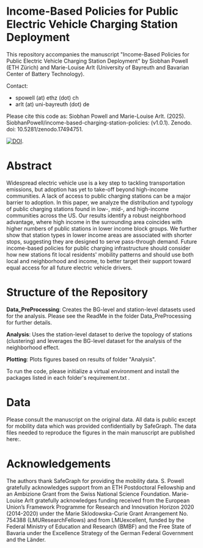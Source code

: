 # Income-Based Policies for Public Electric Vehicle Charging Station Deployment

This repository accompanies the manuscript "Income-Based Policies for Public Electric Vehicle Charging Station Deployment" by Siobhan Powell (ETH Zürich) and Marie-Louise Arlt (University of Bayreuth and Bavarian Center of Battery Technology).

Contact:
- spowell (at) ethz (dot) ch
- arlt (at) uni-bayreuth (dot) de

Please cite this code as: Siobhan Powell and Marie-Louise Arlt. (2025). SiobhanPowell/income-based-charging-station-policies: (v1.0.1). Zenodo. doi: 10.5281/zenodo.17494751.

[![DOI](https://zenodo.org/badge/1087188066.svg)](https://doi.org/10.5281/zenodo.17494751). 

# Abstract

Widespread electric vehicle use is a key step to tackling transportation emissions, but adoption has yet to take-off beyond high-income communities. A lack of access to public charging stations can be a major barrier to adoption. In this paper, we analyze the distribution and typology of public charging stations found in low-, mid-, and high-income communities across the US. Our results identify a robust neighborhood advantage, where high income in the surrounding area coincides with higher numbers of public stations in lower income block groups. We further show that station types in lower income areas are associated with shorter stops, suggesting they are designed to serve pass-through demand. Future income-based policies for public charging infrastructure should consider how new stations fit local residents' mobility patterns and should use both local and neighborhood and income, to better target their support toward equal access for all future electric vehicle drivers.

# Structure of the Repository

**Data_PreProcessing**: Creates the BG-level and station-level datasets used for the analysis. Please see the ReadMe in the folder Data_PreProcessing for further details.

**Analysis**: Uses the station-level dataset to derive the topology of stations (clustering) and leverages the BG-level dataset for the analysis of the neighborhood effect.

**Plotting**: Plots figures based on results of folder "Analysis".

To run the code, please initialize a virtual environment and install the packages listed in each folder's requirement.txt .

# Data

Please consult the manuscript on the original data. All data is public except for mobility data which was provided confidentially by SafeGraph. The data files needed to reproduce the figures in the main manuscript are published here:. 

# Acknowledgements

The authors thank SafeGraph for providing the mobility data. S. Powell gratefully acknowledges support from an ETH Postdoctoral Fellowship and an Ambizione Grant from the Swiss National Science Foundation. Marie-Louise Arlt gratefully acknowledges funding received from the European Union’s Framework Programme for Research and Innovation Horizon 2020 (2014-2020) under the Marie Sklodowska-Curie Grant Arrangement No. 754388 (LMUResearchFellows) and from LMUexcellent, funded by the Federal Ministry of Education and Research (BMBF) and the Free State of Bavaria under the Excellence Strategy of the German Federal Government and the Länder.
